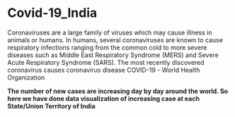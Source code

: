 # Covid-19_India

Coronaviruses are a large family of viruses which may cause illness in animals or humans. In humans, several coronaviruses are known to cause respiratory infections ranging from the common cold to more severe diseases such as Middle East Respiratory Syndrome (MERS) and Severe Acute Respiratory Syndrome (SARS). The most recently discovered coronavirus causes coronavirus disease COVID-19 - World Health Organization

**The number of new cases are increasing day by day around the world. So here we have done data visualization of increasing case at each State/Union Territory of India**
